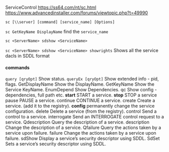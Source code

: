
ServiceControl
https://ss64.com/nt/sc.html
https://www.advancedinstaller.com/forums/viewtopic.php?t=49990

`sc [\\server] [command] [service_name] [Options]`

`sc GetKeyName DisplayName` find the `service_name`

`sc <ServerName> sdshow <ServiceName>`

`sc <ServerName> sdshow <ServiceName> showrights` Shows all the service dacls in SDDL format



#### commands

`query [qryOpt]`   Show status.
`queryEx [qryOpt]`  Show extended info - pid, flags.
GetDisplayName    Show the DisplayName.
GetKeyName        Show the Service KeyName.
EnumDepend        Show Dependencies.
qc                Show config - dependencies, full path etc.
**start**          START a service.
**stop**           STOP a service
pause          PAUSE a service.
continue       CONTINUE a service.
create         Create a service. (add it to the registry).
**config**         permanently change the service configuration.
delete         Delete a service (from the registry).
control        Send a control to a service.
interrogate    Send an INTERROGATE control request to a service.
Qdescription   Query the description of a service.
description    Change the description of a service.
Qfailure       Query the actions taken by a service upon failure.
failure        Change the actions taken by a service upon failure.
sdShow         Display a service’s security descriptor using SDDL.
SdSet          Sets a service’s security descriptor using SDDL.

